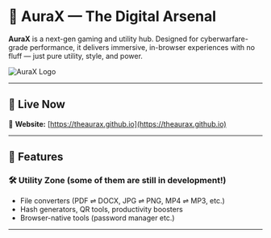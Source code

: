 # 🔱 AuraX — The Digital Arsenal

**AuraX** is a next-gen gaming and utility hub. Designed for cyberwarfare-grade performance, it delivers immersive, in-browser experiences with no fluff — just pure utility, style, and power.

![AuraX Logo](aurax-icon.png)

---

## 🚀 Live Now

🔗 **Website:** [https://theaurax.github.io](https://theaurax.github.io)

---

## 🧩 Features

### 🛠️ Utility Zone (some of them are still in development!)
- File converters (PDF ⇌ DOCX, JPG ⇌ PNG, MP4 ⇌ MP3, etc.)
- Hash generators, QR tools, productivity boosters
- Browser-native tools (password manager etc.)

---


